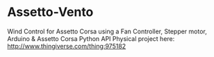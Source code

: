 # Assetto-Vento
Wind Control for Assetto Corsa using a Fan Controller, Stepper motor, Arduino &amp; Assetto Corsa Python API
Physical project here:
http://www.thingiverse.com/thing:975182
